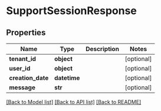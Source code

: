 # SupportSessionResponse

## Properties
Name | Type | Description | Notes
------------ | ------------- | ------------- | -------------
**tenant_id** | **object** |  | [optional] 
**user_id** | **object** |  | [optional] 
**creation_date** | **datetime** |  | [optional] 
**message** | **str** |  | [optional] 

[[Back to Model list]](../README.md#documentation-for-models) [[Back to API list]](../README.md#documentation-for-api-endpoints) [[Back to README]](../README.md)


